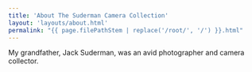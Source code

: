 ```yaml
---
title: 'About The Suderman Camera Collection'
layout: 'layouts/about.html'
permalink: "{{ page.filePathStem | replace('/root/', '/') }}.html"
---
```


My grandfather, Jack Suderman, was an avid photographer and camera collector.
